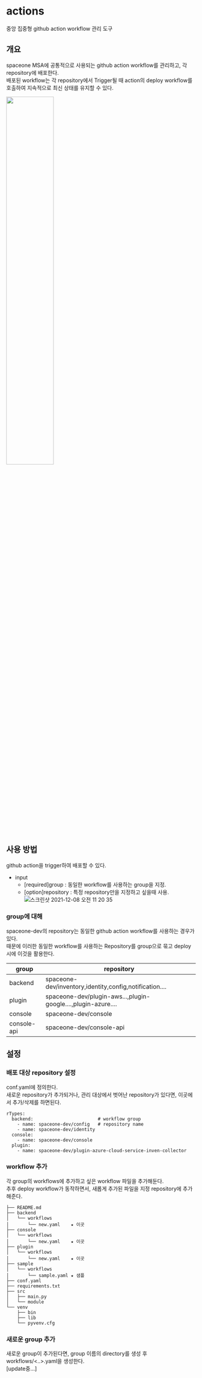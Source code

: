 # actions
중앙 집중형 github action workflow 관리 도구

## 개요
spaceone MSA에 공통적으로 사용되는 github action workflow를 관리하고, 각 repository에 배포한다.<br>
배포된 workflow는 각 repository에서 Trigger될 때 action의 deploy workflow를 호출하여 지속적으로 최신 상태를 유지할 수 있다.

<img src = "https://user-images.githubusercontent.com/19552819/145136525-608930c0-8ea4-44d0-a5db-a127a495fee1.png" width="50%" height="50%">


## 사용 방법
github action을 trigger하여 배포할 수 있다.
- input
  - [required]group : 동일한 workflow를 사용하는 group을 지정.
  - [option]repository : 특정 repository만을 지정하고 싶을때 사용.
![스크린샷 2021-12-08 오전 11 20 35](https://user-images.githubusercontent.com/19552819/145137059-251ecb7a-6279-471f-bb85-298c9ccf580e.png)

### group에 대해
spaceone-dev의 repository는 동일한 github action workflow를 사용하는 경우가 있다.<br>
때문에 이러한 동일한 workflow를 사용하는 Repository를 group으로 묶고 deploy시에 이것을 활용한다.

|group|repository|
|---|---|
|backend|spaceone-dev/inventory,identity,config,notification....|
|plugin|spaceone-dev/plugin-aws...,plugin-google....,plugin-azure....   |
|console|spaceone-dev/console|
|console-api|spaceone-dev/console-api|

## 설정

### 배포 대상 repository 설정
conf.yaml에 정의한다.<br>
새로운 repository가 추가되거나, 관리 대상에서 벗어난 repository가 있다면, 이곳에서 추가/삭제를 하면된다.<br>

```
rTypes:                            
  backend:                        # workflow group
    - name: spaceone-dev/config   # repository name
    - name: spaceone-dev/identity
  console:
    - name: spaceone-dev/console
  plugin:
    - name: spaceone-dev/plugin-azure-cloud-service-inven-collector
```


### workflow 추가
각 group의 workflows에 추가하고 싶은 workflow 파일을 추가해둔다.<br>
추후 deploy workflow가 동작하면서, 새롭게 추가된 파일을 지정 repository에 추가해준다.
```
├── README.md
├── backend
│   └── workflows     
│       └── new.yaml    ★ 이곳
├── console
│   └── workflows     
│       └── new.yaml    ★ 이곳
├── plugin
│   └── workflows     
│       └── new.yaml    ★ 이곳
├── sample
│   └── workflows
│       └── sample.yaml ★ 샘플
├── conf.yaml
├── requirements.txt
├── src
│   ├── main.py
│   └── module
└── venv
    ├── bin
    ├── lib
    └── pyvenv.cfg
```

### 새로운 group 추가
새로운 group이 추가된다면, group 이름의 directory를 생성 후 workflows/<..>.yaml을 생성한다.<br>
[update중...]

